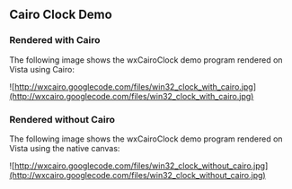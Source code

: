 ## Cairo Clock Demo ##

### Rendered with Cairo ###
The following image shows the wxCairoClock demo program rendered on Vista using Cairo:

![http://wxcairo.googlecode.com/files/win32_clock_with_cairo.jpg](http://wxcairo.googlecode.com/files/win32_clock_with_cairo.jpg)

### Rendered without Cairo ###
The following image shows the wxCairoClock demo program rendered on Vista using the native canvas:

![http://wxcairo.googlecode.com/files/win32_clock_without_cairo.jpg](http://wxcairo.googlecode.com/files/win32_clock_without_cairo.jpg)